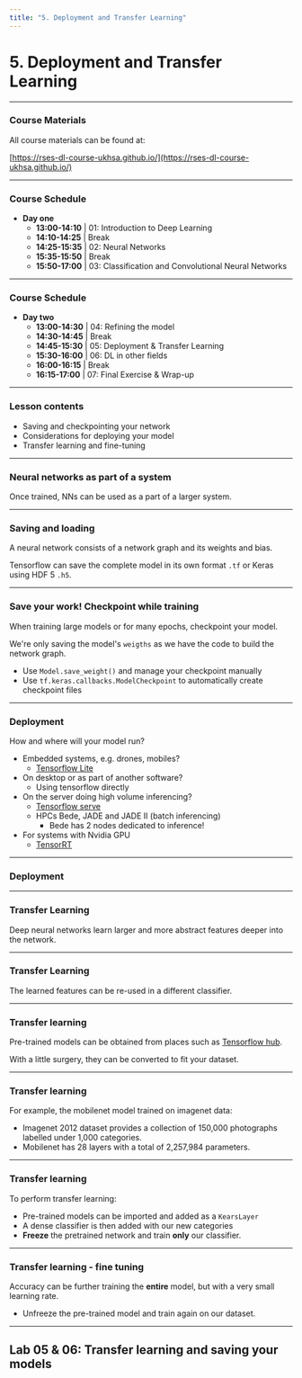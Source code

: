 ```yaml
---
title: "5. Deployment and Transfer Learning"
---
```


# 5. Deployment and Transfer Learning

---

### Course Materials

All course materials can be found at:

[https://rses-dl-course-ukhsa.github.io/](https://rses-dl-course-ukhsa.github.io/)

---

### Course Schedule

* **Day one**
  * **13:00-14:10** | 01: Introduction to Deep Learning
  * **14:10-14:25** | Break
  * **14:25-15:35** | 02: Neural Networks
  * **15:35-15:50** | Break
  * **15:50-17:00** | 03: Classification and Convolutional Neural Networks
  
---

### Course Schedule

* **Day two**
  * **13:00-14:30** | 04: Refining the model
  * **14:30-14:45** | Break
  * **14:45-15:30** | 05: Deployment & Transfer Learning
  * **15:30-16:00** | 06: DL in other fields
  * **16:00-16:15** | Break
  * **16:15-17:00** | 07: Final Exercise & Wrap-up
  
---


### Lesson contents

* Saving and checkpointing your network
* Considerations for deploying your model
* Transfer learning and fine-tuning

---

### Neural networks as part of a system

Once trained, NNs can be used as a part of a larger system.

<object type="image/svg+xml" data="assets/img/nn-systems.svg" style="background: white; width: 80%; height: auto;">
</object>

---

### Saving and loading

A neural network consists of a network graph and its weights and bias.

<object type="image/svg+xml" data="assets/img/savemodel.svg" style="background: white; width: 80%; height: auto;">
</object>

Tensorflow can save the complete model in its own format `.tf` or Keras using HDF 5 `.h5`.

---

### Save your work! Checkpoint while training

When training large models or for many epochs, checkpoint your model. 

We're only saving the model's `weigths` as we have the code to build the network graph. 

* Use `Model.save_weight()` and manage your checkpoint manually
* Use `tf.keras.callbacks.ModelCheckpoint` to automatically create checkpoint files 

---

### Deployment

How and where will your model run?

* Embedded systems, e.g. drones, mobiles?
  * [Tensorflow Lite](https://www.tensorflow.org/lite/) 
* On desktop or as part of another software?
  * Using tensorflow directly
* On the server doing high volume inferencing?
    * [Tensorflow serve](https://www.tensorflow.org/tfx)
    * HPCs Bede, JADE and JADE II (batch inferencing)
        * Bede has 2 nodes dedicated to inference!
* For systems with Nvidia GPU
    * [TensorRT](https://developer.nvidia.com/TensorRT)
    

---

### Deployment


<object type="image/svg+xml" data="assets/img/ml-deployment.svg" style="background: white; width: 60%; height: auto;">
</object>


---

### Transfer Learning 
Deep neural networks learn larger and more abstract features deeper into the network.

<object type="image/svg+xml" data="assets/img/convolution-hierachy.svg" style="background: white; width: 60%; height: auto;">
</object>

---

### Transfer Learning 
The learned features can be re-used in a different classifier.

<object type="image/svg+xml" data="assets/img/transfer-convolution-hierachy.svg" style="background: white; width: 60%; height: auto;">
</object>

---

### Transfer learning

Pre-trained models can be obtained from places such as [Tensorflow hub](https://tfhub.dev/). 

With a little surgery, they can be converted to fit your dataset.

---

### Transfer learning

For example, the mobilenet model trained on imagenet data:
* Imagenet 2012 dataset provides a collection of 150,000 photographs labelled under 1,000 categories.
* Mobilenet has 28 layers with a total of 2,257,984 parameters.

---

### Transfer learning

To perform transfer learning:

* Pre-trained models can be imported and added as a `KearsLayer`
* A dense classifier is then added with our new categories
* **Freeze** the pretrained network and train **only** our classifier.

---

### Transfer learning - fine tuning

Accuracy can be further training the **entire** model, but with a very small learning rate.

* Unfreeze the pre-trained model and train again on our dataset.

---

## Lab 05 & 06: Transfer learning and saving your models




